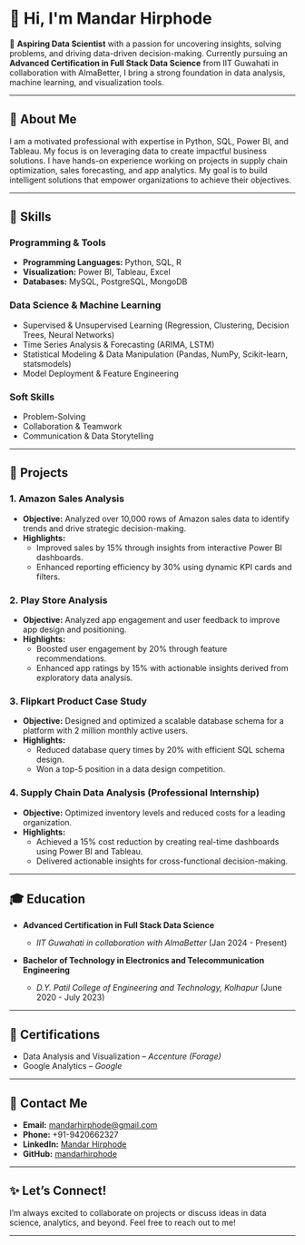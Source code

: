# 👋 Hi, I'm Mandar Hirphode  

🚀 **Aspiring Data Scientist** with a passion for uncovering insights, solving problems, and driving data-driven decision-making. Currently pursuing an **Advanced Certification in Full Stack Data Science** from IIT Guwahati in collaboration with AlmaBetter, I bring a strong foundation in data analysis, machine learning, and visualization tools.  

---

## 🌟 **About Me**  

I am a motivated professional with expertise in Python, SQL, Power BI, and Tableau. My focus is on leveraging data to create impactful business solutions. I have hands-on experience working on projects in supply chain optimization, sales forecasting, and app analytics. My goal is to build intelligent solutions that empower organizations to achieve their objectives.

---

## 🔧 **Skills**  

### **Programming & Tools**  
- **Programming Languages:** Python, SQL, R  
- **Visualization:** Power BI, Tableau, Excel  
- **Databases:** MySQL, PostgreSQL, MongoDB  

### **Data Science & Machine Learning**  
- Supervised & Unsupervised Learning (Regression, Clustering, Decision Trees, Neural Networks)  
- Time Series Analysis & Forecasting (ARIMA, LSTM)  
- Statistical Modeling & Data Manipulation (Pandas, NumPy, Scikit-learn, statsmodels)  
- Model Deployment & Feature Engineering  

### **Soft Skills**  
- Problem-Solving  
- Collaboration & Teamwork  
- Communication & Data Storytelling  

---

## 🧠 **Projects**  

### 1. **Amazon Sales Analysis**  
- **Objective:** Analyzed over 10,000 rows of Amazon sales data to identify trends and drive strategic decision-making.  
- **Highlights:**  
  - Improved sales by 15% through insights from interactive Power BI dashboards.  
  - Enhanced reporting efficiency by 30% using dynamic KPI cards and filters.  

### 2. **Play Store Analysis**  
- **Objective:** Analyzed app engagement and user feedback to improve app design and positioning.  
- **Highlights:**  
  - Boosted user engagement by 20% through feature recommendations.  
  - Enhanced app ratings by 15% with actionable insights derived from exploratory data analysis.  

### 3. **Flipkart Product Case Study**  
- **Objective:** Designed and optimized a scalable database schema for a platform with 2 million monthly active users.  
- **Highlights:**  
  - Reduced database query times by 20% with efficient SQL schema design.  
  - Won a top-5 position in a data design competition.  

### 4. **Supply Chain Data Analysis** (Professional Internship)  
- **Objective:** Optimized inventory levels and reduced costs for a leading organization.  
- **Highlights:**  
  - Achieved a 15% cost reduction by creating real-time dashboards using Power BI and Tableau.  
  - Delivered actionable insights for cross-functional decision-making.  

---

## 🎓 **Education**  

- **Advanced Certification in Full Stack Data Science**  
  - *IIT Guwahati in collaboration with AlmaBetter* (Jan 2024 - Present)  

- **Bachelor of Technology in Electronics and Telecommunication Engineering**  
  - *D.Y. Patil College of Engineering and Technology, Kolhapur* (June 2020 - July 2023)  

---

## 📜 **Certifications**  

- Data Analysis and Visualization – *Accenture (Forage)*  
- Google Analytics – *Google*  

---

## 🌟 **Contact Me**  

- **Email:** mandarhirphode@gmail.com  
- **Phone:** +91-9420662327  
- **LinkedIn:** [Mandar Hirphode](https://www.linkedin.com/in/mandar-hirphode)  
- **GitHub:** [mandarhirphode](https://github.com/mandarhirphode)  

---

## ✨ **Let’s Connect!**  
I’m always excited to collaborate on projects or discuss ideas in data science, analytics, and beyond. Feel free to reach out to me!

---

